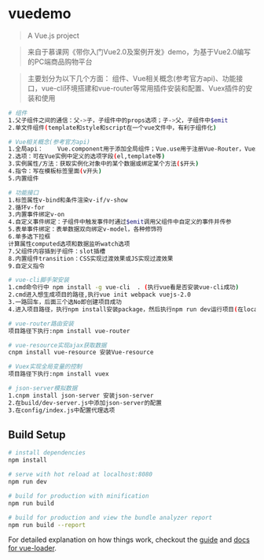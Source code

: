 # vuedemo

> A Vue.js project 

> 来自于慕课网《带你入门Vue2.0及案例开发》demo，为基于Vue2.0编写的PC端商品购物平台

> 主要划分为以下几个方面：
组件、Vue相关概念(参考官方api)、功能接口，vue-cli环境搭建和vue-router等常用插件安装和配置、Vuex插件的安装和使用

``` bash
# 组件
1.父子组件之间的通信：父->子，子组件中的props选项；子->父，子组件中$emit
2.单文件组件(template和style和script在一个vue文件中，有利于组件化)

# Vue相关概念(参考官方api)
1.全局api：	Vue.component用于添加全局组件；Vue.use用于注册Vue-Router，Vuex等插件，然后方能使用
2.选项：可在Vue实例中定义的选项字段(el,template等)
3.实例属性/方法：获取实例化对象中的某个数据或绑定某个方法($开头)
4.指令：写在模板标签里面(v开头)
5.内置组件

# 功能接口
1.标签属性v-bind和条件渲染v-if/v-show
2.循环v-for
3.内置事件绑定v-on
4.自定义事件绑定：子组件中触发事件时通过$emit调用父组件中自定义的事件并传参
5.表单事件绑定：表单数据双向绑定v-model，各种修饰符
6.单多选下拉框
计算属性computed选项和数据监听watch选项
7.父组件内容插到子组件：slot插槽
8.内置组件transition：CSS实现过渡效果或JS实现过渡效果
9.自定义指令

# vue-cli脚手架安装
1.cmd命令行中 npm install -g vue-cli  . (执行vue看是否安装vue-cli成功)
2.cmd进入想生成项目的路径,执行vue init webpack vuejs-2.0
3.一路回车，后面三个选No即创建项目成功
4.进入项目路径，执行npm install安装package，然后执行npm run dev运行项目(在localhost启动测试服务器)或者执行npm run build生成上线目录(部署)

# vue-router路由安装
项目路径下执行:npm install vue-router

# vue-resource实现ajax获取数据
cnpm install vue-resource 安装Vue-resource

# Vuex实现全局变量的控制
项目路径下执行:npm install vuex

# json-server模拟数据
1.cnpm install json-server 安装json-server
2.在build/dev-server.js中添加json-server的配置
3.在config/index.js中配置代理选项
```

## Build Setup

``` bash
# install dependencies
npm install

# serve with hot reload at localhost:8080
npm run dev

# build for production with minification
npm run build

# build for production and view the bundle analyzer report
npm run build --report
```

For detailed explanation on how things work, checkout the [guide](http://vuejs-templates.github.io/webpack/) and [docs for vue-loader](http://vuejs.github.io/vue-loader).
